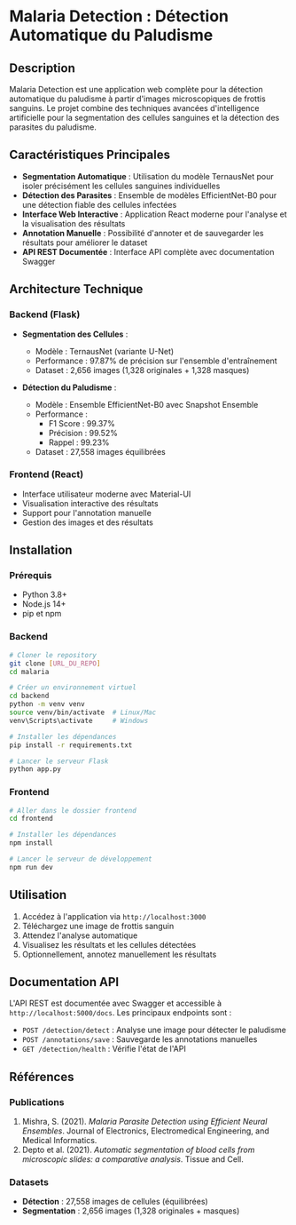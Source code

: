 # Malaria Detection : Détection Automatique du Paludisme

## Description

Malaria Detection est une application web complète pour la détection automatique du paludisme à partir d'images microscopiques de frottis sanguins. Le projet combine des techniques avancées d'intelligence artificielle pour la segmentation des cellules sanguines et la détection des parasites du paludisme.

## Caractéristiques Principales

- **Segmentation Automatique** : Utilisation du modèle TernausNet pour isoler précisément les cellules sanguines individuelles
- **Détection des Parasites** : Ensemble de modèles EfficientNet-B0 pour une détection fiable des cellules infectées
- **Interface Web Interactive** : Application React moderne pour l'analyse et la visualisation des résultats
- **Annotation Manuelle** : Possibilité d'annoter et de sauvegarder les résultats pour améliorer le dataset
- **API REST Documentée** : Interface API complète avec documentation Swagger

## Architecture Technique

### Backend (Flask)

- **Segmentation des Cellules** :
  - Modèle : TernausNet (variante U-Net)
  - Performance : 97.87% de précision sur l'ensemble d'entraînement
  - Dataset : 2,656 images (1,328 originales + 1,328 masques)

- **Détection du Paludisme** :
  - Modèle : Ensemble EfficientNet-B0 avec Snapshot Ensemble
  - Performance :
    - F1 Score : 99.37%
    - Précision : 99.52%
    - Rappel : 99.23%
  - Dataset : 27,558 images équilibrées

### Frontend (React)

- Interface utilisateur moderne avec Material-UI
- Visualisation interactive des résultats
- Support pour l'annotation manuelle
- Gestion des images et des résultats

## Installation

### Prérequis

- Python 3.8+
- Node.js 14+
- pip et npm

### Backend

```bash
# Cloner le repository
git clone [URL_DU_REPO]
cd malaria

# Créer un environnement virtuel
cd backend
python -m venv venv
source venv/bin/activate  # Linux/Mac
venv\Scripts\activate     # Windows

# Installer les dépendances
pip install -r requirements.txt

# Lancer le serveur Flask
python app.py
```

### Frontend

```bash
# Aller dans le dossier frontend
cd frontend

# Installer les dépendances
npm install

# Lancer le serveur de développement
npm run dev
```

## Utilisation

1. Accédez à l'application via `http://localhost:3000`
2. Téléchargez une image de frottis sanguin
3. Attendez l'analyse automatique
4. Visualisez les résultats et les cellules détectées
5. Optionnellement, annotez manuellement les résultats

## Documentation API

L'API REST est documentée avec Swagger et accessible à `http://localhost:5000/docs`. Les principaux endpoints sont :

- `POST /detection/detect` : Analyse une image pour détecter le paludisme
- `POST /annotations/save` : Sauvegarde les annotations manuelles
- `GET /detection/health` : Vérifie l'état de l'API

## Références

### Publications

1. Mishra, S. (2021). *Malaria Parasite Detection using Efficient Neural Ensembles*. Journal of Electronics, Electromedical Engineering, and Medical Informatics.
2. Depto et al. (2021). *Automatic segmentation of blood cells from microscopic slides: a comparative analysis*. Tissue and Cell.

### Datasets

- **Détection** : 27,558 images de cellules (équilibrées)
- **Segmentation** : 2,656 images (1,328 originales + masques)
